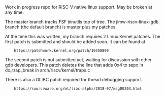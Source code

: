 Work in progress repo for RISC-V native linux support.  May be broken at any
time.

The master branch tracks FSF binutils top of tree.  The jimw-riscv-linux-gdb
branch (the default branch) is master plus my patches.

At the time this was written, my branch requires 2 Linux Kernel patches.  The
first patch is submitted and should be added soon.  It can be found at
```
    https://patchwork.kernel.org/patch/10458899
```
The second patch is not submitted yet, waiting for discussion with other gdb
developers.  This patch deletes the line that adds 0x4 to sepc in do_trap_break
in arch/riscv/kernel/traps.c

There is also a GLIBC patch required for thread debugging support.
```
    https://sourceware.org/ml/libc-alpha/2018-07/msg00303.html
```